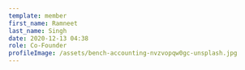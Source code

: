 ```yaml
---
template: member
first_name: Ramneet
last_name: Singh
date: 2020-12-13 04:38
role: Co-Founder
profileImage: /assets/bench-accounting-nvzvopqw0gc-unsplash.jpg
---
```

